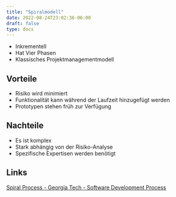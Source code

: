 ```yaml
---
title: "Spiralmodell"
date: 2022-08-24T23:02:36-06:00
draft: false
type: docs
---
```



- Inkrementell
- Hat Vier Phasen
- Klassisches Projektmanagementmodell

## Vorteile

- Risiko wird minimiert
- Funktionalität kann während der Laufzeit hinzugefügt werden
- Prototypen stehen früh zur Verfügung

## Nachteile

- Es ist komplex
- Stark abhängig von der Risiko-Analyse
- Spezifische Expertisen werden benötigt

## Links

[Spiral Process - Georgia Tech - Software Development Process](https://www.youtube.com/watch?v=mp22SDTnsQQ)
